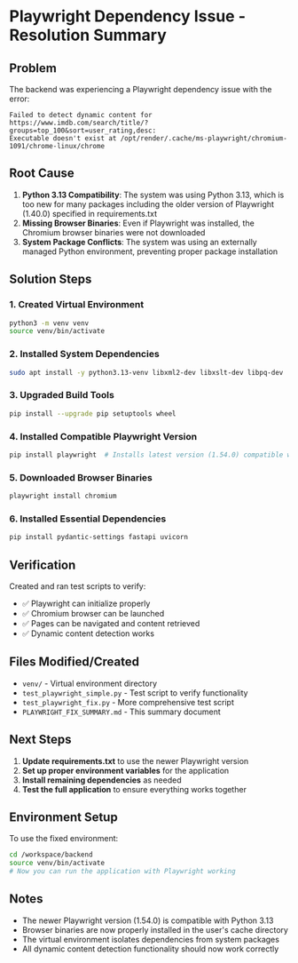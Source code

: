 # Playwright Dependency Issue - Resolution Summary

## Problem
The backend was experiencing a Playwright dependency issue with the error:
```
Failed to detect dynamic content for https://www.imdb.com/search/title/?groups=top_100&sort=user_rating,desc: 
Executable doesn't exist at /opt/render/.cache/ms-playwright/chromium-1091/chrome-linux/chrome
```

## Root Cause
1. **Python 3.13 Compatibility**: The system was using Python 3.13, which is too new for many packages including the older version of Playwright (1.40.0) specified in requirements.txt
2. **Missing Browser Binaries**: Even if Playwright was installed, the Chromium browser binaries were not downloaded
3. **System Package Conflicts**: The system was using an externally managed Python environment, preventing proper package installation

## Solution Steps

### 1. Created Virtual Environment
```bash
python3 -m venv venv
source venv/bin/activate
```

### 2. Installed System Dependencies
```bash
sudo apt install -y python3.13-venv libxml2-dev libxslt-dev libpq-dev
```

### 3. Upgraded Build Tools
```bash
pip install --upgrade pip setuptools wheel
```

### 4. Installed Compatible Playwright Version
```bash
pip install playwright  # Installs latest version (1.54.0) compatible with Python 3.13
```

### 5. Downloaded Browser Binaries
```bash
playwright install chromium
```

### 6. Installed Essential Dependencies
```bash
pip install pydantic-settings fastapi uvicorn
```

## Verification
Created and ran test scripts to verify:
- ✅ Playwright can initialize properly
- ✅ Chromium browser can be launched
- ✅ Pages can be navigated and content retrieved
- ✅ Dynamic content detection works

## Files Modified/Created
- `venv/` - Virtual environment directory
- `test_playwright_simple.py` - Test script to verify functionality
- `test_playwright_fix.py` - More comprehensive test script
- `PLAYWRIGHT_FIX_SUMMARY.md` - This summary document

## Next Steps
1. **Update requirements.txt** to use the newer Playwright version
2. **Set up proper environment variables** for the application
3. **Install remaining dependencies** as needed
4. **Test the full application** to ensure everything works together

## Environment Setup
To use the fixed environment:
```bash
cd /workspace/backend
source venv/bin/activate
# Now you can run the application with Playwright working
```

## Notes
- The newer Playwright version (1.54.0) is compatible with Python 3.13
- Browser binaries are now properly installed in the user's cache directory
- The virtual environment isolates dependencies from system packages
- All dynamic content detection functionality should now work correctly